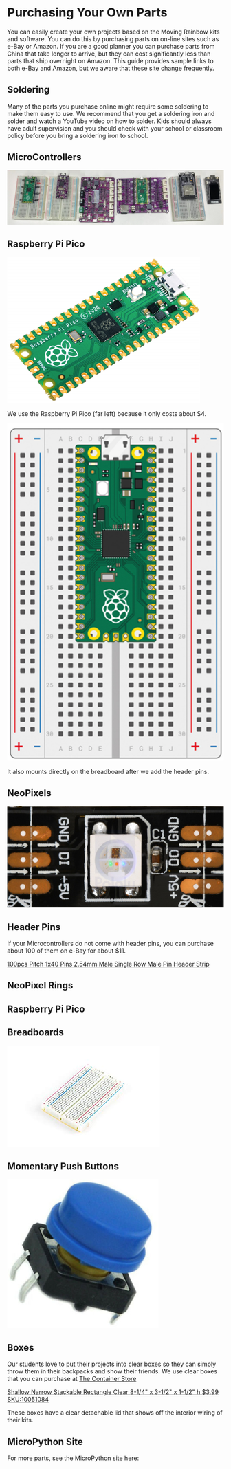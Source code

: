 # Purchasing Your Own Parts

You can easily create your own projects based on the Moving Rainbow kits and software.  You can do this by purchasing parts on on-line sites such as e-Bay or Amazon.  If you are a good planner you can purchase parts from China that take longer to arrive, but they can cost significantly less than parts that ship overnight on Amazon.  This guide provides sample links to both e-Bay and Amazon, but we aware that these site change frequently.

## Soldering

Many of the parts you purchase online might require some soldering to make them easy to use.  We recommend that you get a soldering iron and solder and watch a YouTube video on how to solder.  Kids should always have adult supervision and you should check with your school or classroom policy before you bring a soldering iron to school.

## MicroControllers

![](../img/microcontrollers.jpeg)

## Raspberry Pi Pico

![](../img/raspberry-pi-pico.png)

We use the Raspberry Pi Pico (far left) because it only costs about $4.

![](../img/pico-on-breadboard.png)

It also mounts directly on the breadboard after we add the header pins.

## NeoPixels

![](img/WS2811B-black.png)

## Header Pins

If your Microcontrollers do not come with header pins, you can purchase about 100 of them on e-Bay for about $11.

[100pcs Pitch 1x40 Pins 2.54mm Male Single Row Male Pin Header Strip](https://www.ebay.com/itm/171936190989?hash=item280832120d%3Ag%3AQdMAAOSwEetV-YW%7E&LH_BIN=1)

## NeoPixel Rings

## Raspberry Pi Pico

## Breadboards

![](../img/breadboard.jpg)

## Momentary Push Buttons

![](../img/momentary-switch-button.png)

## Boxes

Our students love to put their projects into clear boxes so they can simply throw them in their backpacks and show their friends.  We use clear boxes that you can purchase at [The Container Store](https://www.containerstore.com/)


[Shallow Narrow Stackable Rectangle Clear 8-1/4" x 3-1/2" x 1-1/2" h $3.99 SKU:10051084](https://www.containerstore.com/s/gift-packaging/gift-boxes/12d?productId=10032168)

These boxes have a clear detachable lid that shows off the interior wiring of their kits.

## MicroPython Site

For more parts, see the MicroPython site here:



